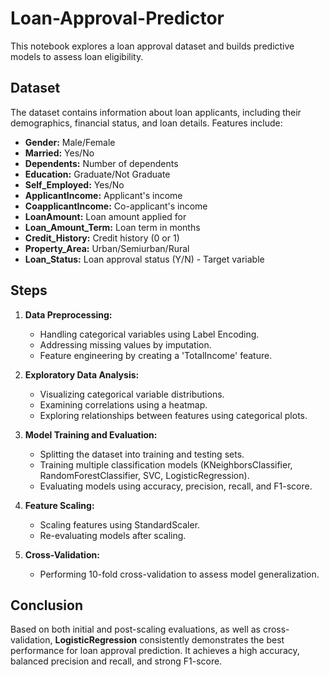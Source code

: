 # Loan-Approval-Predictor
This notebook explores a loan approval dataset and builds predictive models to assess loan eligibility. 

## Dataset

The dataset contains information about loan applicants, including their demographics, financial status, and loan details. Features include:

* **Gender:** Male/Female
* **Married:** Yes/No
* **Dependents:** Number of dependents
* **Education:** Graduate/Not Graduate
* **Self_Employed:** Yes/No
* **ApplicantIncome:** Applicant's income
* **CoapplicantIncome:** Co-applicant's income
* **LoanAmount:** Loan amount applied for
* **Loan_Amount_Term:** Loan term in months
* **Credit_History:** Credit history (0 or 1)
* **Property_Area:** Urban/Semiurban/Rural
* **Loan_Status:** Loan approval status (Y/N) - Target variable

## Steps

1. **Data Preprocessing:**
   - Handling categorical variables using Label Encoding.
   - Addressing missing values by imputation.
   - Feature engineering by creating a 'TotalIncome' feature.

2. **Exploratory Data Analysis:**
   - Visualizing categorical variable distributions.
   - Examining correlations using a heatmap.
   - Exploring relationships between features using categorical plots.

3. **Model Training and Evaluation:**
   - Splitting the dataset into training and testing sets.
   - Training multiple classification models (KNeighborsClassifier, RandomForestClassifier, SVC, LogisticRegression).
   - Evaluating models using accuracy, precision, recall, and F1-score.

4. **Feature Scaling:**
   - Scaling features using StandardScaler.
   - Re-evaluating models after scaling.

5. **Cross-Validation:**
   - Performing 10-fold cross-validation to assess model generalization.

## Conclusion

Based on both initial and post-scaling evaluations, as well as cross-validation, **LogisticRegression** consistently demonstrates the best performance for loan approval prediction. It achieves a high accuracy, balanced precision and recall, and strong F1-score.
